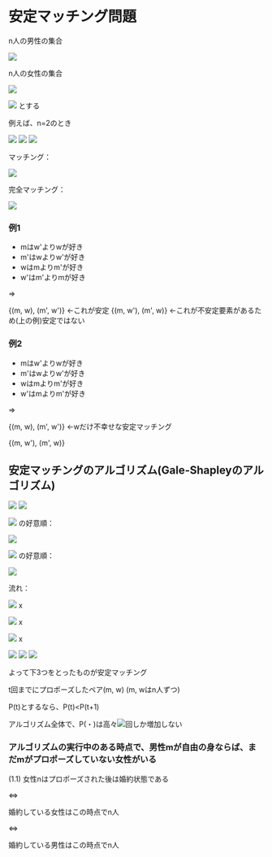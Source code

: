 # 安定マッチング問題

n人の男性の集合

<img src="https://latex.codecogs.com/gif.latex?%5Cdpi%7B150%7D%20M%20%3D%20%5C%7Bm_1%2C%20...%2C%20m_n%5C%7D">

n人の女性の集合

<img src="https://latex.codecogs.com/gif.latex?%5Cdpi%7B150%7D%20W%20%3D%20%5C%7Bw_1%2C%20...%2C%20w_n%5C%7D">

<img src="https://latex.codecogs.com/gif.latex?%5Cdpi%7B150%7D%20M%20%5Ctimes%20W%20%3D%20%5C%7B%28m%2C%20n%29%20%7C%20m%20%5Cin%20M%2C%20w%20%5Cin%20W%5C%7D"> とする

例えば、n=2のとき

<img src="https://latex.codecogs.com/gif.latex?%5Cdpi%7B150%7D%20M%20%3D%20%5C%7Bm_1%2C%20m_2%5C%7D">

<img src="https://latex.codecogs.com/gif.latex?%5Cdpi%7B150%7D%20W%20%3D%20%5C%7Bw_1%2C%20w_2%5C%7D">

<img src="https://latex.codecogs.com/gif.latex?%5Cdpi%7B150%7D%20M%20%5Ctimes%20W%20%3D%20%5C%7B%28m_1%2C%20w_1%29%2C%20%28m_1%2C%20w_2%29%2C%20%28m_2%2C%20w_1%29%2C%20%28m_2%2C%20w_2%29%5C%7D">

マッチング：

<img src="https://latex.codecogs.com/gif.latex?%5Cdpi%7B150%7D%20%5C%7B%28m_1%2C%20w_1%29%5C%7D%2C%20%5C%7B%28m_1%2C%20w_2%29%5C%7D%2C...%2C%20%5C%7B%28m_1%2C%20w_1%29%2C%20%28m_2%2C%20w_2%29%5C%7D%2C%20%5C%7B%28m_1%2C%20w_2%29%2C%20%28m_2%2C%20w_1%29%5C%7D">

完全マッチング：

<img src="https://latex.codecogs.com/gif.latex?%5Cdpi%7B150%7D%20%5C%7B%28m_1%2C%20w_1%29%2C%20%28m_2%2C%20w_2%29%5C%7D%2C%20%5C%7B%28m_1%2C%20w_2%29%2C%20%28m_2%2C%20w_1%29%5C%7D">

### 例1

- mはw'よりwが好き
- m'はwよりw'が好き
- wはmよりm'が好き
- w'はm'よりmが好き

=>

{(m, w), (m', w')} ←これが安定
{(m, w'), (m', w)} ←これが不安定要素があるため(上の例)安定ではない


### 例2

- mはw'よりwが好き
- m'はwよりw'が好き
- wはmよりm'が好き
- w'はmよりm'が好き

=>

{(m, w), (m', w')} ←wだけ不幸せな安定マッチング

{(m, w'), (m', w)}


## 安定マッチングのアルゴリズム(Gale-Shapleyのアルゴリズム)

<img src="https://latex.codecogs.com/gif.latex?%5Cdpi%7B150%7D%20M%20%3D%20%5C%7Bm_1%2C%20m_2%2C%20m_3%5C%7D">

<img src="https://latex.codecogs.com/gif.latex?%5Cdpi%7B150%7D%20W%20%3D%20%5C%7Bw_1%2C%20w_2%2C%20w_3%5C%7D">

<img src="https://latex.codecogs.com/gif.latex?%5Cdpi%7B150%7D%20m_1%2C%20m_2%2C%20m_3"> の好意順：

<img src="https://latex.codecogs.com/gif.latex?%5Cdpi%7B150%7D%20w_1%3Ew_2%3Ew_3">

<img src="https://latex.codecogs.com/gif.latex?%5Cdpi%7B150%7D%20w_1%2C%20w_2%2C%20w_3"> の好意順：

<img src="https://latex.codecogs.com/gif.latex?%5Cdpi%7B150%7D%20m_3%3Em_2%3Em_1">

流れ：

<img src="https://latex.codecogs.com/gif.latex?%5Cdpi%7B150%7D%20%28m_1%2C%20w_1%29"> x

<img src="https://latex.codecogs.com/gif.latex?%5Cdpi%7B150%7D%20%28m_2%2C%20w_1%29"> x

<img src="https://latex.codecogs.com/gif.latex?%5Cdpi%7B150%7D%20%28m_1%2C%20w_2%29"> x

<img src="https://latex.codecogs.com/gif.latex?%5Cdpi%7B150%7D%20%28m_3%2C%20w_1%29">

<img src="https://latex.codecogs.com/gif.latex?%5Cdpi%7B150%7D%20%28m_2%2C%20w_2%29">

<img src="https://latex.codecogs.com/gif.latex?%5Cdpi%7B150%7D%20%28m_1%2C%20w_3%29">

よって下3つをとったものが安定マッチング

t回までにプロポーズしたペア(m, w) (m, wはn人ずつ)

P(t)とするなら、P(t)<P(t+1)

アルゴリズム全体で、P(・)は高々<img src="https://latex.codecogs.com/gif.latex?%5Cdpi%7B150%7D%20n%5E2">回しか増加しない

### アルゴリズムの実行中のある時点で、男性mが自由の身ならば、まだmがプロポーズしていない女性がいる

(1.1) 女性nはプロポーズされた後は婚約状態である

⇔

婚約している女性はこの時点でn人

⇔

婚約している男性はこの時点でn人
